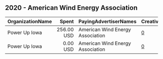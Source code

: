 ## 2020 - American Wind Energy Association 
|OrganizationName|Spent|PayingAdvertiserNames|CreativeUrls|Impressions|Genders|AgeBrackets|CountryCodes|BillingAddresses|CandidateBallotInformation|
|:---|---:|:---|:---|---:|:---|:---|:---|:---|:---|
|Power Up Iowa|256.00 USD|American Wind Energy Association|[0](https://www.snap.com/political-ads/asset/060fa30dd0dd45e1fde05b4b59862c2e4e5f3f22d5db36dee66a8abe76d83fc0?mediaType=png)|51,173|||united states|US||
|Power Up Iowa|0.00 USD|American Wind Energy Association|[0](https://www.snap.com/political-ads/asset/6a5094c7cbd661f927bbc8c47387dce74f06d69c876580dcbfefb6f4199aa90e?mediaType=png)|4|||united states|US||
